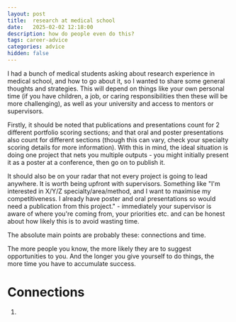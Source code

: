 ```yaml
---
layout: post
title:  research at medical school
date:   2025-02-02 12:18:00
description: how do people even do this?
tags: career-advice
categories: advice
hidden: false
---
```


I had a bunch of medical students asking about research experience in medical school, and how to go about it, so I wanted to share some general thoughts and strategies. This will depend on things like your own personal time (if you have children, a job, or caring responsibilities then these will be more challenging), as well as your university and access to mentors or supervisors.

Firstly, it should be noted that publications and presentations count for 2 different portfolio scoring sections; and that oral and poster presentations also count for different sections (though this can vary, check your specialty scoring details for more information). With this in mind, the ideal situation is doing one project that nets you multiple outputs - you might initially present it as a poster at a conference, then go on to publish it.

It should also be on your radar that not every project is going to lead anywhere. It is worth being upfront with supervisors. Something like "I'm interested in X/Y/Z specialty/area/method, and I want to maximise my competitiveness. I already have poster and oral presentations so would need a publication from this project." - immediately your supervisor is aware of where you're coming from, your priorities etc. and can be honest about how likely this is to avoid wasting time.

The absolute main points are probably these: connections and time.

The more people you know, the more likely they are to suggest opportunities to you. And the longer you give yourself to do things, the more time you have to accumulate success.

# Connections

1. 
